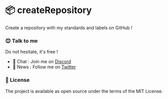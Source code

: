 # 📦   createRepository

Create a repository with my standards and labels on GitHub !

### 😊  Talk to me
Do not hesitate, it's free !

- 💬  Chat : Join me on [Discord](https://discord.gg/KTv27wj)
- 📣  News : Follow me on [Twitter](https://twitter.com/_brandonsueur)

### 📖  License
The project is available as open source under the terms of the MIT License.
